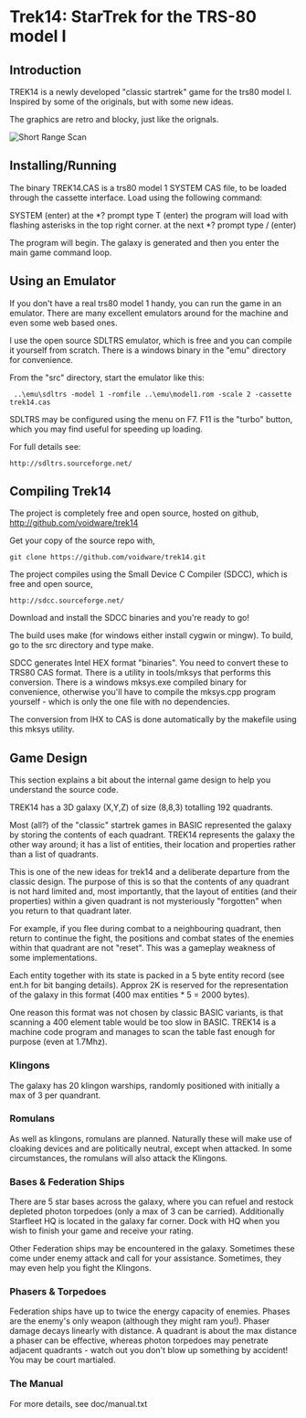 # Trek14: StarTrek for the TRS-80 model I

## Introduction

TREK14 is a newly developed "classic startrek" game for the trs80 model I. Inspired by some of the originals, but with some new ideas.

The graphics are retro and blocky, just like the orignals. 

![Short Range Scan](http://s3-eu-west-1.amazonaws.com/stvle/5efee7216f98c0c6e38a6daa2f8b38e2.png "Short Range Scan")

## Installing/Running

The binary TREK14.CAS is a trs80 model 1 SYSTEM CAS file, to be loaded through the cassette interface. Load using the following command:

SYSTEM (enter)
at the \*? prompt type T (enter)
the program will load with flashing asterisks in the top right corner.
at the next \*? prompt type / (enter)

The program will begin. The galaxy is generated and then you enter the main game command loop.

## Using an Emulator

If you don't have a real trs80 model 1 handy, you can run the game in an emulator. There are many excellent emulators around for the machine and even some web based ones.

I use the open source SDLTRS emulator, which is free and you can compile it yourself from scratch. There is a windows binary in the "emu" directory for convenience.

From the "src" directory, start the emulator like this:

     ..\emu\sdltrs -model 1 -romfile ..\emu\model1.rom -scale 2 -cassette trek14.cas

SDLTRS may be configured using the menu on F7. F11 is the "turbo" button, which you may find useful for speeding up loading.

For full details see:

    http://sdltrs.sourceforge.net/

## Compiling Trek14

The project is completely free and open source, hosted on github,
http://github.com/voidware/trek14

Get your copy of the source repo with,

    git clone https://github.com/voidware/trek14.git

The project compiles using the Small Device C Compiler (SDCC), which is free and open source,

    http://sdcc.sourceforge.net/

Download and install the SDCC binaries and you're ready to go!

The build uses make (for windows either install cygwin or mingw). To build, go to the src directory and type make.

SDCC generates Intel HEX format "binaries". You need to convert these to TRS80 CAS format. There is a utility in tools/mksys that performs this conversion. There is a windows mksys.exe compiled binary for convenience, otherwise you'll have to compile the mksys.cpp program yourself - which is only the one file with no dependencies.

The conversion from IHX to CAS is done automatically by the makefile using this  mksys utility.

## Game Design

This section explains a bit about the internal game design to help you understand the source code.

TREK14 has a 3D galaxy (X,Y,Z) of size (8,8,3) totalling 192 quadrants. 

Most (all?) of the "classic" startrek games in BASIC represented the galaxy by storing the contents of each quadrant. TREK14 represents the galaxy the other way around; it has a list of entities, their location and properties rather than a list of quadrants.

This is one of the new ideas for trek14 and a deliberate departure from the classic design. The purpose of this is so that the contents of any quadrant is not hard limited and, most importantly, that the layout of entities (and their properties) within a given quadrant is not mysteriously "forgotten" when you return to that quadrant later.

For example, if you flee during combat to a neighbouring quadrant, then return to continue the fight, the positions and combat states of the enemies within that quadrant are not "reset". This was a gameplay weakness of some implementations.

Each entity together with its state is packed in a 5 byte entity record (see ent.h for bit banging details). Approx 2K is reserved for the representation of the galaxy in this format (400 max entities * 5 = 2000 bytes).

One reason this format was not chosen by classic BASIC variants, is that scanning a 400 element table would be too slow in BASIC. TREK14 is a machine code program and manages to scan the table fast enough for purpose (even at 1.7Mhz).

### Klingons

The galaxy has 20 klingon warships, randomly positioned with initially a max of 3 per quandrant. 

### Romulans

As well as klingons, romulans are planned. Naturally these will make use of cloaking devices and are politically neutral, except when attacked. In some circumstances, the romulans will also attack the Klingons.

### Bases & Federation Ships

There are 5 star bases across the galaxy, where you can refuel and restock depleted photon torpedoes (only a max of 3 can be carried). Additionally Starfleet HQ is located in the galaxy far corner. Dock with HQ when you wish to finish your game and receive your rating.

Other Federation ships may be encountered in the galaxy. Sometimes these come under enemy attack and call for your assistance. Sometimes, they may even help you fight the Klingons.

### Phasers & Torpedoes

Federation ships have up to twice the energy capacity of enemies. Phases are the enemy's only weapon (although they might ram you!). Phaser damage decays linearly with distance. A quadrant is about the max distance a phaser can be effective, whereas photon torpedoes may penetrate adjacent quadrants - watch out you don't blow up something by accident! You may be court martialed.

### The Manual

For more details, see doc/manual.txt



































